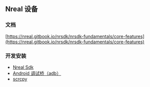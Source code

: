 ## Nreal 设备

### 文档
[https://nreal.gitbook.io/nrsdk/nrsdk-fundamentals/core-features](https://nreal.gitbook.io/nrsdk/nrsdk-fundamentals/core-features)

### 开发安装
- [Nreal Sdk](https://developer.nreal.ai/download)
- [Android 调试桥（adb）](https://developer.android.google.cn/studio/command-line/adb)
- [scrcpy](https://github.com/Genymobile/scrcpy)
